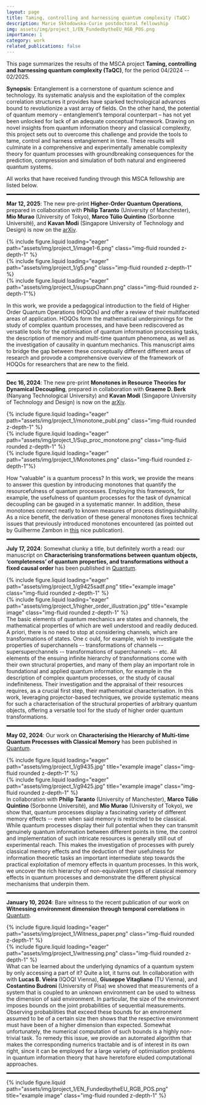 ```yaml
---
layout: page
title: Taming, controlling and harnessing quantum complexity (TaQC)
description: Marie Skłodowska-Curie postdoctoral fellowship
img: assets/img/project_1/EN_FundedbytheEU_RGB_POS.png
importance: 1
category: work
related_publications: false
---
```


This page summarizes the results of the MSCA project **Taming, controlling and harnessing quantum complexity (TaQC)**, for the period 04/2024 -- 02/2025.

**Synopsis**: Entanglement is a cornerstone of quantum science and technology. Its systematic analysis and the ex­ploitation of the complex correlation structures it provides have sparked technological advances bound to revolutionize a vast array of fields. On the other hand, the potential of quantum memory – entanglement’s temporal counterpart – has not yet been unlocked for lack of an adequate conceptual framework. Drawing on novel insights from quantum information theory and classical complexity, this project sets out to overcome this challenge and provide the tools to tame, control and harness entanglement in time. These results will culminate in a comprehensive and experimentally amenable complexity theory for quantum processes with ground­breaking consequences for the prediction, compres­sion and simulation of both natural and engineered quantum systems.

All works that have received funding through this MSCA fellowship are listed below.

<hr style="border: 1px solid black;">

<strong>Mar 12, 2025</strong>: The new pre-print <strong>Higher-Order Quantum Operations</strong>, prepared in collaboration with <strong>Philip Taranto</strong> (University of Manchester), <strong>Mio Murao</strong> (University of Tokyo), <strong>Marco Túlio Quintino</strong> (Sorbonne Université), and <strong>Kavan Modi</strong> (Singapore University of Technology and Design) is now on the <a href="https://arxiv.org/abs/2503.09693">arXiv</a>.


<div class="row">
<!-- Left Column: Stacked Images -->
<div class="col-md-6">
<div class="mb-3">
{% include figure.liquid loading="eager" path="assets/img/project_1/image1-6.png" class="img-fluid rounded z-depth-1" %}
</div>
<div>
{% include figure.liquid loading="eager" path="assets/img/project_1/g5.png" class="img-fluid rounded z-depth-1" %}
</div>
</div>

<!-- Right Column: Single Image -->
<div class="col-md-6 d-flex align-items-center">
{% include figure.liquid loading="eager" path="assets/img/project_1/supsupChann.png" class="img-fluid rounded z-depth-1"%}
</div>
</div>


In this work, we provide a pedagogical introduction to the field of Higher Order Quantum Operations (HOQOs) and offer a review of their multifaceted areas of application. HOQOs form the mathematical underpinnings for the study of complex quantum processes, and have been rediscovered as versatile tools for the optimisation of quantum information processing tasks, the description of memory and multi-time quantum phenomena, as well as the investigation of causality in quantum mechanics. This manuscript aims to bridge the gap between these conceptually different different areas of research and provode a comprehensive overview of the framework of HOQOs for researchers that are new to the field.

<hr style="border: 1px solid black;">


<strong>Dec 16, 2024</strong>: The new pre-print <strong>Monotones in Resource Theories for Dynamical Decoupling</strong>, prepared in collaboration with <strong>Graeme D. Berk</strong> (Nanyang Technological University) and <strong>Kavan Modi</strong> (Singapore University of Technology and Design) is now on the <a href="https://arxiv.org/abs/2412.11595">arXiv</a>.

<div class="row">
<!-- Left Column: Stacked Images -->
<div class="col-md-6">
<div class="mb-3">
{% include figure.liquid loading="eager" path="assets/img/project_1/monotone_publ.png" class="img-fluid rounded z-depth-1" %}
</div>
<div>
{% include figure.liquid loading="eager" path="assets/img/project_1/Sup_proc_monotone.png" class="img-fluid rounded z-depth-1" %}
</div>
</div>

<!-- Right Column: Single Image -->
<div class="col-md-6 d-flex align-items-center">
{% include figure.liquid loading="eager" path="assets/img/project_1/Monotones.png" class="img-fluid rounded z-depth-1"%}
</div>
</div>

How "valuable" is a quantum process? In this work, we provide the means to answer this question by introducing monotones that quantify the resourcefulness of quantum processes. Employing this framework, for example, the usefulness of quantum processes for the task of dynamical decoupling can be gauged in a systematic manner. In addition, these monotones connect neatly to known measures of process distinguishability. As a nice benefit, the derivation of these general monotones fixes technical issues that previously introduced monotones encountered (as pointed out by Guilherme Zambon in <a href="https://doi.org/10.1103/PhysRevA.110.042210">this</a> nice publication). 

<hr style="border: 1px solid black;">

<strong>July 17, 2024</strong>: Somewhat clunky a title, but definitely worth a read: our manuscript on <strong>Characterising transformations between quantum objects, ‘completeness’ of quantum properties, and transformations without a fixed causal order</strong> has been published in <a href="https://doi.org/10.22331/q-2024-07-17-1415">Quantum</a>. 
<div class="row">
<div class="col-md-6">
{% include figure.liquid loading="eager" path="assets/img/project_1/g9425sadf.png" title="example image" class="img-fluid rounded z-depth-1" %}
</div>
<div class="col-md-6">
{% include figure.liquid loading="eager" path="assets/img/project_1/higher_order_illustration.jpg" title="example image" class="img-fluid rounded z-depth-1" %}
</div>
</div> 
The basic elements of quantum mechanics are states and channels, the mathematical properties of which are well understood and readily deduced. A priori, there is no need to stop at considering channels, which are transformations of states. One c   ould, for example, wish to investigate the properties of superchannels -- transformations of channels -- supersuperchannels -- transformations of superchannels -- etc. All elements of the ensuing infinite hierarchy of transformations come with their own structural properties, and many of them play an important role in foundational and applied quantum information, for example in the description of complex quantum processes, or the study of causal indefiniteness. Their investigation and the appraisal of their resources requires, as a crucial first step, their mathematical characterisation. In this work, leveraging projector-based techniques, we provide systematic means for such a characterisation of the structural properties of arbitrary quantum objects, offering a versatile tool for the study of higher order quantum transformations. 



<hr style="border: 1px solid black;">



<strong>May 02, 2024</strong>: Our work on <strong>Characterising the Hierarchy of Multi-time Quantum Processes with Classical Memory</strong> has been published in <a href=" https://doi.org/10.22331/q-2024-05-02-1328">Quantum</a>.
<div class="row">
<div class="col-md-6">
{% include figure.liquid loading="eager" path="assets/img/project_1/g9435.jpg" title="example image" class="img-fluid rounded z-depth-1" %}
</div>
<div class="col-md-6">
{% include figure.liquid loading="eager" path="assets/img/project_1/g9425.jpg" title="example image" class="img-fluid rounded z-depth-1" %}
</div>
</div>
In collaboration with <strong>Philip Taranto</strong> (University of Manchester), <strong>Marco Túlio Quintino</strong> (Sorbonne Université), and <strong>Mio Murao</strong> (University of Tokyo), we show that, quantum processes display a fascinating variety of different memory effects -- even when said memory is restricted to be classical. While quantum processes display their full potential when they can transmit genuinely quantum information between different points in time, the control and implementation of such intricate resources is generally still out of experimental reach. This makes the investigation of processes with purely classical memory effects and the deduction of their usefulness for information theoretic tasks an important intermediate step towards the practical exploitation of memory effects in quantum processes. In this work, we uncover the rich hierarchy of non-equivalent types of classical memory effects in quantum processes and demonstrate the different physical mechanisms that underpin them. 

<hr style="border: 1px solid black;">

<strong>January 10, 2024</strong>: Bare witness to the recent publication of our work on <strong>Witnessing environment dimension through temporal correlations</strong> in <a href=" https://doi.org/10.22331/q-2024-01-10-1224">Quantum</a>. 
<div class="row">
<div class="col-md-6">
{% include figure.liquid loading="eager" path="assets/img/project_1/Witness_paper.png" class="img-fluid rounded z-depth-1" %}
</div>
<div class="col-md-6">
{% include figure.liquid loading="eager" path="assets/img/project_1/witnessing.png" class="img-fluid rounded z-depth-1" %}
</div>
</div>
What can be learned about the underlying dynamics of a quantum system by only accessing a part of it? Quite a lot, it turns out. In collaboration with with <strong>Lucas B. Vieira</strong> (IQOQI Vienna), <strong>Giuseppe Vitagliano</strong> (TU Vienna), and <strong>Costantino Budroni</strong> (University of Pisa) we showed that measurements of a system that is coupled to an unknown environment can be used to witness the dimension of said environment. In particular, the size of the environment imposes bounds on the joint probabilities of sequential measurements. Observing probabilities that exceed these bounds for an environment assumed to be of a certain size then shows that the respective environment must have been of a higher dimension than expected. Somewhat unfortunately, the numerical computation of such bounds is a highly non-trivial task. To remedy this issue, we provide an automated algorithm that makes the corresponding numerics tractable and is of interest in its own right, since it can be employed for a large variety of optimisation problems in quantum information theory that have heretofore eluded computational approaches.

<hr style="border: 1px solid black;">




<div class="row justify-content-sm-center">
<div class="col-sm-8 mt-3 mt-md-0">
{% include figure.liquid path="assets/img/project_1/EN_FundedbytheEU_RGB_POS.png" title="example image" class="img-fluid rounded z-depth-1" %}
</div>
</div>
